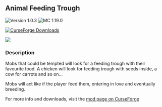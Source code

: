 ## Animal Feeding Trough

![Version 1.0.3](https://img.shields.io/badge/Version-1.0.3-blue)
![MC 1.19.0](https://img.shields.io/badge/Minecraft-1.19.0-62B47A)

[![CurseForge Downloads](https://img.shields.io/badge/dynamic/json?logo=curseforge&color=f16436&label=CurseForge&query=%24.downloadCount&suffix=%20Downloads&url=https%3A%2F%2Faddons-ecs.forgesvc.net%2Fapi%2Fv2%2Faddon%2F445838)](https://www.curseforge.com/minecraft/mc-mods/animal-feeding-trough)

![](https://i.imgur.com/HabVZJR.png)

### Description
Mobs that could be tempted will look for a feeding trough with their favourite food. A chicken will look for feeding trough with seeds inside, a cow for carrots and so on...

Mobs will act like if the player feed them, entering in love and eventually breeding.

For more info and downloads, visit the [mod page on CurseForge](https://www.curseforge.com/minecraft/mc-mods/animal-feeding-trough)
